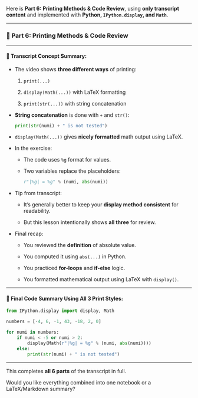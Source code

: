 Here is **Part 6: Printing Methods & Code Review**, using **only transcript content** and implemented with **Python, `IPython.display`, and `Math`**.

---

### 🧾 **Part 6: Printing Methods & Code Review**

---

#### 🧠 Transcript Concept Summary:

- The video shows **three different ways** of printing:
    
    1. `print(...)`
        
    2. `display(Math(...))` with LaTeX formatting
        
    3. `print(str(...))` with string concatenation
        
- **String concatenation** is done with `+` and `str()`:
    
    ```python
    print(str(numi) + " is not tested")
    ```
    
- `display(Math(...))` gives **nicely formatted** math output using LaTeX.
    
- In the exercise:
    
    - The code uses `%g` format for values.
        
    - Two variables replace the placeholders:
        
        ```python
        r"|%g| = %g" % (numi, abs(numi))
        ```
        
- Tip from transcript:
    
    - It’s generally better to keep your **display method consistent** for readability.
        
    - But this lesson intentionally shows **all three** for review.
        
- Final recap:
    
    - You reviewed the **definition** of absolute value.
        
    - You computed it using `abs(...)` in Python.
        
    - You practiced **for-loops** and **if-else** logic.
        
    - You formatted mathematical output using LaTeX with `display()`.
        

---

#### 🧪 Final Code Summary Using All 3 Print Styles:

```python
from IPython.display import display, Math

numbers = [-4, 6, -1, 43, -18, 2, 0]

for numi in numbers:
    if numi < -5 or numi > 2:
        display(Math(r"|%g| = %g" % (numi, abs(numi))))
    else:
        print(str(numi) + " is not tested")
```

---

This completes **all 6 parts** of the transcript in full.

Would you like everything combined into one notebook or a LaTeX/Markdown summary?